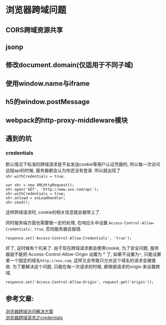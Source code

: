# 浏览器跨域问题

## CORS跨域资源共享


## jsonp


## 修改document.domain(仅适用于不同子域)



## 使用window.name与iframe



## h5的window.postMessage



## webpack的http-proxy-middleware模块



## 遇到的坑

### credentials
默认情况下标准的跨域请求是不会发送cookie等用户认证凭据的, 所以每一次访问远程api的时候, 服务器都会认为你还没有登录. 所以就出现了 `xhr.withCredentials = true`.  
```
var xhr = new XMLHttpRequest();
xhr.open('GET', 'http://www.xxx.com/api');
xhr.withCredentials = true;
xhr.onload = onLoadHandler;
xhr.send();
```
这样跨域请求时, cookie的相关信息就会被带上了.  

同时服务端方面也需要做一定的处理, 在响应头中设置 `Access-Control-Allow-Credentials: true`, 否则服务器会报错.  
```
responce.set('Access-Control-Allow-Credentials', 'true');
```

好了, 这时候有个坑来了.
由于现在跨域请求都会携带cookie, 为了安全问题, 服务器就不能把 Access-Control-Allow-Origin 设置为 * 了, 
如果不设置为` * `, 只能设置某一个固定的域名`http://xxx.com`, 这样又会导致只允许这个域名的请求会被接收.
为了要解决这个问题, 只能在每一次请求的时候, 都根据请求的origin 来设置跨域.
```
responce.set('Access-Control-Allow-Origin', request.get('origin'));
```

## 参考文章: 

[浏览器跨域访问解决方案](https://www.haorooms.com/post/js_kuayu_service)  
[浏览器跨域请求之credentials](https://blog.csdn.net/vincent_ling/article/details/51714691)
